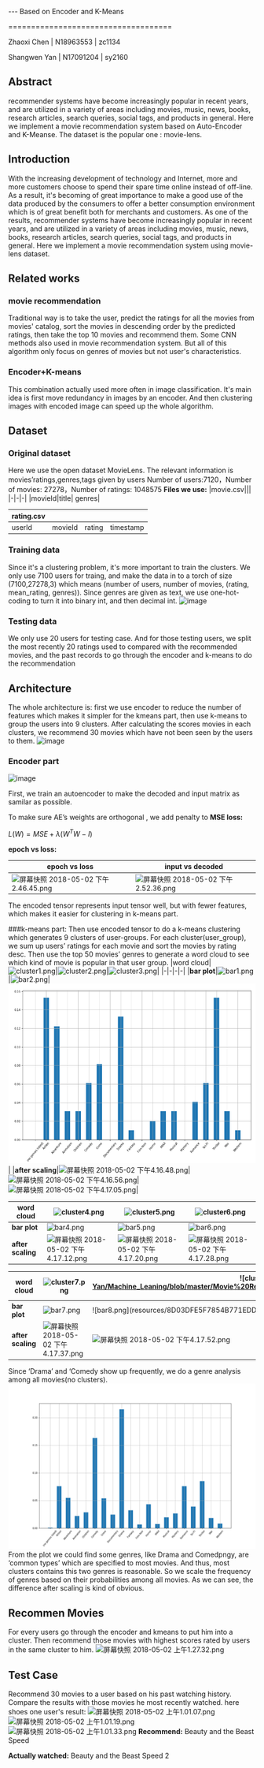 --- Based on Encoder and K-Means

====================================

Zhaoxi Chen | N18963553 | zc1134

Shangwen Yan | N17091204 | sy2160

## Abstract
recommender systems have become increasingly popular in recent years, and are utilized in a variety of areas including movies, music, news, books, research articles, search queries, social tags, and products in general. 
Here we implement a movie recommendation system based on Auto-Encoder and K-Meanse. The dataset is the popular one : movie-lens.

## Introduction
With the increasing development of technology and Internet, more and more customers choose to spend their spare time online instead of off-line. As a result, it's becoming of great importance to make a good use of the data produced by the consumers to offer a better consumption environment which is of great benefit both for merchants and customers.
As one of the results, recommender systems have become increasingly popular in recent years, and are utilized in a variety of areas including movies, music, news, books, research articles, search queries, social tags, and products in general. Here we implement a movie recommendation system using movie-lens dataset.

## Related works
### movie recommendation
Traditional way is to take the user, predict the ratings for all the movies from movies' catalog, sort the movies in descending order by the predicted ratings, then take the top 10 movies and recommend them. Some CNN methods also used in movie recommendation system. But all of this algorithm only focus on genres of movies but not user's characteristics.

### Encoder+K-means
This combination actually used more often in image classification. It's main idea is first move redundancy in images by an encoder. And then clustering images with encoded image can speed up the whole algorithm.

## Dataset
### Original dataset
Here we use the open dataset MovieLens. The relevant information is movies’ratings,genres,tags given by users
Number of users:7120，Number of movies: 27278，Number of ratings: 1048575
__Files we use:__
|movie.csv|||
|-|-|-|
|movieId|title| genres|

|rating.csv||||
|-|-|-|-|
|userId|movieId| rating|timestamp|

### Training data
Since it's a clustering problem, it's more important to train the clusters. We only use 7100 users for traing, and make the data in to a torch of size (7100,27278,3) which means (number of users, number of movies, (rating, mean_rating, genres)). Since genres are given as text, we use one-hot-coding to turn it into binary int, and then decimal int.
![image](https://github.com/Shangwen-Yan/Machine_Leaning/blob/master/Movie%20Recommendation%20Project/resources/C608ADA4760D219EC2FC89DEDCD83DB3.png)
### Testing data
We only use 20 users for testing case. And for those testing users, we split the most recently 20 ratings used to compared with the recommended movies, and the past records to go through the encoder and k-means to do the recommendation

## Architecture
The whole architecture is: first we use encoder to reduce the number of features which makes it simpler for the kmeans part, then use k-means to group the users into 9 clusters. After calculating the scores movies in each clusters, we recommend 30 movies which have not been seen by the users to them.
![image](https://github.com/Shangwen-Yan/Machine_Leaning/blob/master/Movie%20Recommendation%20Project/resources/E0E82EAC9A56BF24EDAE8F58CA3FED98.png)
### Encoder part
![image](https://github.com/Shangwen-Yan/Machine_Leaning/blob/master/Movie%20Recommendation%20Project/resources/475E22E4FE0B8816883BA6808A2A92BC.png)

First, we  train an autoencoder to make the decoded and input matrix as samilar as possible.

To make sure AE’s weights  are  orthogonal , we add penalty to __MSE loss:__

$L(W) = MSE +\lambda (W^TW-I)$

__epoch vs loss:__

|__epoch vs loss__|__input vs decoded__|
|-|-|
|![屏幕快照 2018-05-02 下午2.46.45.png](https://github.com/Shangwen-Yan/Machine_Leaning/blob/master/Movie%20Recommendation%20Project/resources/A86D494400FAC494E9AF67DD8D215EBD.png)| ![屏幕快照 2018-05-02 下午2.52.36.png](https://github.com/Shangwen-Yan/Machine_Leaning/blob/master/Movie%20Recommendation%20Project/resources/0240B0E21D96089848A1DCE30FC35253.png)|


The encoded tensor represents input tensor well, but with fewer features, which makes it easier for clustering  in k-means part.


###k-means part:
Then use encoded  tensor to do a k-means clustering which generates 9 clusters of user-groups.
For each cluster(user_group), we sum up users’ ratings for each movie and sort the movies by rating desc. 
Then use the top 50 movies’ genres to generate a word cloud to see which kind of movie is popular in that user group.
|word cloud|![cluster1.png](https://github.com/Shangwen-Yan/Machine_Leaning/blob/master/Movie%20Recommendation%20Project/resources/4821ED74077B951BEE77951DC8DE6C23.png)|![cluster2.png](https://github.com/Shangwen-Yan/Machine_Leaning/blob/master/Movie%20Recommendation%20Project/resources/F53227A097566779106E7534318307FE.png)|![cluster3.png](https://github.com/Shangwen-Yan/Machine_Leaning/blob/master/Movie%20Recommendation%20Project/resources/0B84CDED01FDD11330EAE70C169761E6.png)|
|-|-|-|-|
|__bar plot__|![bar1.png](https://github.com/Shangwen-Yan/Machine_Leaning/blob/master/Movie%20Recommendation%20Project/resources/EDCEA6F5F5B2C821818CAD9B1F9FFC80.png)|![bar2.png](https://github.com/Shangwen-Yan/Machine_Leaning/blob/master/Movie%20Recommendation%20Project/resources/38A0893717D88238CCAB7DCAD3001320.png)|![bar3.png](resources/3C7F4567D983653BAF916270BBCC6D80.png)|
|__after scaling__|![屏幕快照 2018-05-02 下午4.16.48.png](https://github.com/Shangwen-Yan/Machine_Leaning/blob/master/Movie%20Recommendation%20Project/resources/99E22C7D0163716CCB78F26852168625.png)|![屏幕快照 2018-05-02 下午4.16.56.png](https://github.com/Shangwen-Yan/Machine_Leaning/blob/master/Movie%20Recommendation%20Project/resources/2571C6C359104DFFE36D95029E839C84.png)|![屏幕快照 2018-05-02 下午4.17.05.png](https://github.com/Shangwen-Yan/Machine_Leaning/blob/master/Movie%20Recommendation%20Project/resources/C257DEB132DE9A511CA5DE6B3E443D0E.png)|


|word cloud|![cluster4.png](https://github.com/Shangwen-Yan/Machine_Leaning/blob/master/Movie%20Recommendation%20Project/resources/87DF664CAFFC3CC0E94158E92528A307.png)|![cluster5.png](https://github.com/Shangwen-Yan/Machine_Leaning/blob/master/Movie%20Recommendation%20Project/resources/E59758C364180611F6A2DB41703FAFFC.png)|![cluster6.png](https://github.com/Shangwen-Yan/Machine_Leaning/blob/master/Movie%20Recommendation%20Project/resources/1BDB08844298F51430D1EBB7B9959D96.png)|
|-|-|-|-|
|__bar plot__|![bar4.png](https://github.com/Shangwen-Yan/Machine_Leaning/blob/master/Movie%20Recommendation%20Project/resources/BEF8CFBCD629D198C3F7005E57CE6DC2.png)|![bar5.png](https://github.com/Shangwen-Yan/Machine_Leaning/blob/master/Movie%20Recommendation%20Project/resources/12DAB00A88A366217472153FBD81380D.png)|![bar6.png](https://github.com/Shangwen-Yan/Machine_Leaning/blob/master/Movie%20Recommendation%20Project/resources/25625425DFA52CAE7CCDAB4934EE0CD7.png)|
|__after scaling__|![屏幕快照 2018-05-02 下午4.17.12.png](https://github.com/Shangwen-Yan/Machine_Leaning/blob/master/Movie%20Recommendation%20Project/resources/444D3CA06720E10E6D204EF88D7EF453.png)|![屏幕快照 2018-05-02 下午4.17.20.png](https://github.com/Shangwen-Yan/Machine_Leaning/blob/master/Movie%20Recommendation%20Project/resources/06BDCD8F7757B77EECC9859C54CE7B9A.png)|![屏幕快照 2018-05-02 下午4.17.28.png](https://github.com/Shangwen-Yan/Machine_Leaning/blob/master/Movie%20Recommendation%20Project/resources/07CBFD82EC4316080D3F936C12528D6C.png)|

|word cloud|![cluster7.png](https://github.com/Shangwen-Yan/Machine_Leaning/blob/master/Movie%20Recommendation%20Project/resources/DA7CB38609B24DC5D76F3853A427EDF8.png)|![cluster8.png](https://github.com/Shangwen-Yan/Machine_Leaning/blob/master/Movie%20Recommendation%20Project/resources/799E94B681F2B6E53C5A14FCE22EDA39.png =432x288)|![cluster9.png](https://github.com/Shangwen-Yan/Machine_Leaning/blob/master/Movie%20Recommendation%20Project/resources/56333F709ECA35CE3B821B9A8F33C822.png)|
|-|-|-|-|
|__bar plot__|![bar7.png](https://github.com/Shangwen-Yan/Machine_Leaning/blob/master/Movie%20Recommendation%20Project/resources/DC4FB35F9D3B4D1673BA0C7D05CC56AF.png)|![bar8.png](resources/8D03DFE5F7854B771EDD88944059CD68.png =897x643)|![bar9.png](https://github.com/Shangwen-Yan/Machine_Leaning/blob/master/Movie%20Recommendation%20Project/resources/BE72256C787CE3D9E970C7AACCB2915D.png) |
|__after scaling__|![屏幕快照 2018-05-02 下午4.17.37.png](https://github.com/Shangwen-Yan/Machine_Leaning/blob/master/Movie%20Recommendation%20Project/resources/8876CA3E834BE8F2949ADB8F558AA1EF.png)|![屏幕快照 2018-05-02 下午4.17.52.png](https://github.com/Shangwen-Yan/Machine_Leaning/blob/master/Movie%20Recommendation%20Project/resources/E088F84CF7D6A7504C849CCA9A9D825B.png)|![屏幕快照 2018-05-02 下午4.18.03.png](https://github.com/Shangwen-Yan/Machine_Leaning/blob/master/Movie%20Recommendation%20Project/resources/A7581E7E967B3C80A27E4F7CFF847D1B.png)|

Since ‘Drama’ and ‘Comedy show up frequently, we do a genre analysis among all movies(no clusters).
![bar.png](resources/B362A1760B89E988419C27499818CCCA.png)
From the plot we could find some genres, like Drama and Comedpngy,  are ‘common types’ which are specified to most movies. And thus, most clusters contains this two genres is reasonable.
So we scale the frequency of genres based on their probabilities among all movies. As we can see, the difference after scaling is kind of obvious.

## Recommen Movies
For every users go through the encoder and kmeans to put him into a cluster. Then recommend those movies with highest scores rated by users in the same cluster to him.
![屏幕快照 2018-05-02 上午1.27.32.png](https://github.com/Shangwen-Yan/Machine_Leaning/blob/master/Movie%20Recommendation%20Project/resources/2C876F589BF21E090F48A4C2A510F7A2.png)
## Test Case
Recommend 30 movies to a user based on his past watching history.  Compare the results with those movies he  most recently watched.
here shoes one user's result:
![屏幕快照 2018-05-02 上午1.01.07.png](https://github.com/Shangwen-Yan/Machine_Leaning/blob/master/Movie%20Recommendation%20Project/resources/B12A98C5E1B1B02477BB73F65712CDF8.png)
![屏幕快照 2018-05-02 上午1.01.19.png](https://github.com/Shangwen-Yan/Machine_Leaning/blob/master/Movie%20Recommendation%20Project/resources/706EE04321FEDA5BBE1DB20EC858B839.png)
![屏幕快照 2018-05-02 上午1.01.33.png](https://github.com/Shangwen-Yan/Machine_Leaning/blob/master/Movie%20Recommendation%20Project/resources/76AD975344B616206ED712BEB04B4C30.png)
__Recommend:__
Beauty and the Beast
Speed

__Actually watched:__
Beauty and the Beast
Speed 2



